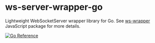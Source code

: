 # ws-server-wrapper-go

Lightweight WebSocketServer wrapper library for Go. See
[ws-wrapper](https://github.com/bminer/ws-wrapper) JavaScript package for more
details.

[![Go Reference](https://pkg.go.dev/badge/github.com/bminer/ws-server-wrapper-go.svg)](https://pkg.go.dev/github.com/bminer/ws-server-wrapper-go)
